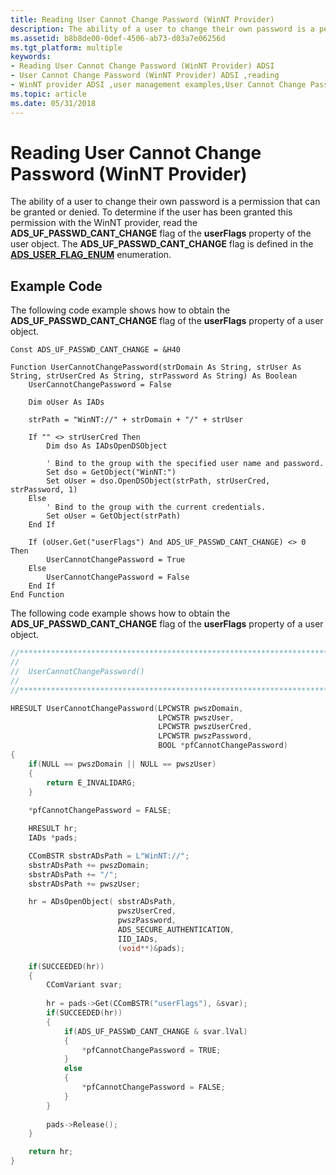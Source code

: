 ```yaml
---
title: Reading User Cannot Change Password (WinNT Provider)
description: The ability of a user to change their own password is a permission that can be granted or denied.
ms.assetid: b8b8de00-0def-4506-ab73-d03a7e06256d
ms.tgt_platform: multiple
keywords:
- Reading User Cannot Change Password (WinNT Provider) ADSI
- User Cannot Change Password (WinNT Provider) ADSI ,reading
- WinNT provider ADSI ,user management examples,User Cannot Change Password,reading
ms.topic: article
ms.date: 05/31/2018
---
```


# Reading User Cannot Change Password (WinNT Provider)

The ability of a user to change their own password is a permission that can be granted or denied. To determine if the user has been granted this permission with the WinNT provider, read the **ADS\_UF\_PASSWD\_CANT\_CHANGE** flag of the **userFlags** property of the user object. The **ADS\_UF\_PASSWD\_CANT\_CHANGE** flag is defined in the [**ADS\_USER\_FLAG\_ENUM**](/windows/win32/api/iads/ne-iads-ads_user_flag_enum) enumeration.

## Example Code

The following code example shows how to obtain the **ADS\_UF\_PASSWD\_CANT\_CHANGE** flag of the **userFlags** property of a user object.


```VB
Const ADS_UF_PASSWD_CANT_CHANGE = &H40

Function UserCannotChangePassword(strDomain As String, strUser As String, strUserCred As String, strPassword As String) As Boolean
    UserCannotChangePassword = False
    
    Dim oUser As IADs
    
    strPath = "WinNT://" + strDomain + "/" + strUser
    
    If "" <> strUserCred Then
        Dim dso As IADsOpenDSObject
        
        ' Bind to the group with the specified user name and password.
        Set dso = GetObject("WinNT:")
        Set oUser = dso.OpenDSObject(strPath, strUserCred, strPassword, 1)
    Else
        ' Bind to the group with the current credentials.
        Set oUser = GetObject(strPath)
    End If
    
    If (oUser.Get("userFlags") And ADS_UF_PASSWD_CANT_CHANGE) <> 0 Then
        UserCannotChangePassword = True
    Else
        UserCannotChangePassword = False
    End If
End Function
```



The following code example shows how to obtain the **ADS\_UF\_PASSWD\_CANT\_CHANGE** flag of the **userFlags** property of a user object.


```C++
//***************************************************************************
//
//  UserCannotChangePassword()
//
//***************************************************************************

HRESULT UserCannotChangePassword(LPCWSTR pwszDomain, 
                                 LPCWSTR pwszUser, 
                                 LPCWSTR pwszUserCred, 
                                 LPCWSTR pwszPassword, 
                                 BOOL *pfCannotChangePassword)
{
    if(NULL == pwszDomain || NULL == pwszUser)
    {
        return E_INVALIDARG;
    }
    
    *pfCannotChangePassword = FALSE;

    HRESULT hr;
    IADs *pads;

    CComBSTR sbstrADsPath = L"WinNT://";
    sbstrADsPath += pwszDomain;
    sbstrADsPath += "/";
    sbstrADsPath += pwszUser;

    hr = ADsOpenObject( sbstrADsPath,
                        pwszUserCred,
                        pwszPassword,
                        ADS_SECURE_AUTHENTICATION,
                        IID_IADs, 
                        (void**)&pads);

    if(SUCCEEDED(hr))
    {
        CComVariant svar;
        
        hr = pads->Get(CComBSTR("userFlags"), &svar);
        if(SUCCEEDED(hr))
        {
            if(ADS_UF_PASSWD_CANT_CHANGE & svar.lVal)
            {
                *pfCannotChangePassword = TRUE;
            }
            else
            {
                *pfCannotChangePassword = FALSE;
            }
        }
        
        pads->Release();
    }

    return hr;
}
```



 

 




